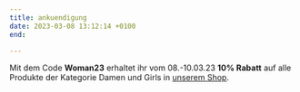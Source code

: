 ```yaml
---
title: ankuendigung
date: 2023-03-08 13:12:14 +0100
end: 

---
```

Mit dem Code **Woman23** erhaltet ihr vom 08.-10.03.23 **10% Rabatt** auf alle Produkte der Kategorie Damen und Girls in [unserem Shop](https://vcmuellheim.fan12.de/kategorien/damen/).